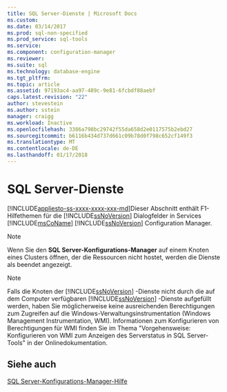 ```yaml
---
title: SQL Server-Dienste | Microsoft Docs
ms.custom: 
ms.date: 03/14/2017
ms.prod: sql-non-specified
ms.prod_service: sql-tools
ms.service: 
ms.component: configuration-manager
ms.reviewer: 
ms.suite: sql
ms.technology: database-engine
ms.tgt_pltfrm: 
ms.topic: article
ms.assetid: 97193ac4-aa97-489c-9e81-6fcbdf88aebf
caps.latest.revision: "22"
author: stevestein
ms.author: sstein
manager: craigg
ms.workload: Inactive
ms.openlocfilehash: 3386a798bc29742f55da658d2e0117575b2ebd27
ms.sourcegitcommit: b6116b434d737d661c09b78d0f798c652cf149f3
ms.translationtype: MT
ms.contentlocale: de-DE
ms.lasthandoff: 01/17/2018
---
```

# <a name="sql-server-services"></a>SQL Server-Dienste
[!INCLUDE[appliesto-ss-xxxx-xxxx-xxx-md](../../includes/appliesto-ss-xxxx-xxxx-xxx-md.md)]Dieser Abschnitt enthält F1-Hilfethemen für die [!INCLUDE[ssNoVersion](../../includes/ssnoversion-md.md)] Dialogfelder in Services [!INCLUDE[msCoName](../../includes/msconame-md.md)] [!INCLUDE[ssNoVersion](../../includes/ssnoversion-md.md)] Configuration Manager.  
  
> [!NOTE]  
>  Wenn Sie den **SQL Server-Konfigurations-Manager** auf einem Knoten eines Clusters öffnen, der die Ressourcen nicht hostet, werden die Dienste als beendet angezeigt.  
  
> [!NOTE]  
>  Falls die Knoten der [!INCLUDE[ssNoVersion](../../includes/ssnoversion-md.md)] -Dienste nicht durch die auf dem Computer verfügbaren [!INCLUDE[ssNoVersion](../../includes/ssnoversion-md.md)] -Dienste aufgefüllt werden, haben Sie möglicherweise keine ausreichenden Berechtigungen zum Zugreifen auf die Windows-Verwaltungsinstrumentation (Windows Management Instrumentation, WMI). Informationen zum Konfigurieren von Berechtigungen für WMI finden Sie im Thema "Vorgehensweise: Konfigurieren von WMI zum Anzeigen des Serverstatus in SQL Server-Tools" in der Onlinedokumentation.  
  
## <a name="see-also"></a>Siehe auch  
 [SQL Server-Konfigurations-Manager-Hilfe](../../tools/configuration-manager/sql-server-configuration-manager-help.md)  
  
  
